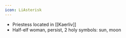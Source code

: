 ```yaml
---
icon: LiAsterisk
---
```

- Priestess located in [[Kaerliv]]
- Half-elf woman, persist, 2 holy symbols: sun, moon